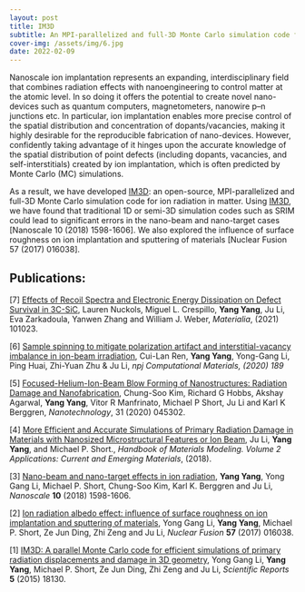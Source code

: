 ```yaml
---
layout: post
title: IM3D
subtitle: An MPI-parallelized and full-3D Monte Carlo simulation code for ion radiation in matter
cover-img: /assets/img/6.jpg
date: 2022-02-09
---
```



Nanoscale ion implantation represents an expanding, interdisciplinary field that combines radiation effects with nanoengineering to control matter at the atomic level. In so doing it offers the potential to create novel nano-devices such as quantum computers, magnetometers, nanowire p–n junctions etc. In particular, ion implantation enables more precise control of the spatial distribution and concentration of dopants/vacancies, making it highly desirable for the reproducible fabrication of nano-devices. However, confidently taking advantage of it hinges upon the accurate knowledge of the spatial distribution of point defects (including dopants, vacancies, and self-interstitials) created by ion implantation, which is often predicted by Monte Carlo (MC) simulations.

As a result, we have developed [IM3D](http://li.mit.edu/im3d/): an open-source, MPI-parallelized and full-3D Monte Carlo simulation code for ion radiation in matter. Using [IM3D](http://li.mit.edu/im3d/), we have found that traditional 1D or semi-3D simulation codes such as SRIM could lead to significant errors in the nano-beam and nano-target cases [Nanoscale 10 (2018) 1598-1606]. We also explored the influence of surface roughness on ion implantation and sputtering of materials [Nuclear Fusion 57 (2017) 016038].

## Publications:


\[7\] [Effects of Recoil Spectra and Electronic Energy Dissipation on Defect Survival in 3C-SiC](https://www.sciencedirect.com/science/article/abs/pii/S2589152921000260), Lauren Nuckols, Miguel L. Crespillo, **Yang Yang**, Ju Li, Eva Zarkadoula, Yanwen Zhang and William J. Weber, _Materialia_, (2021) 101023.

\[6\] [Sample spinning to mitigate polarization artifact and interstitial-vacancy imbalance in ion-beam irradiation](https://www.nature.com/articles/s41524-020-00438-9#Sec12), Cui-Lan Ren, **Yang Yang**, Yong-Gang Li, Ping Huai, Zhi-Yuan Zhu & Ju Li, _npj Computational Materials, (2020) 189_

\[5\] [Focused-Helium-Ion-Beam Blow Forming of Nanostructures: Radiation Damage and Nanofabrication](https://iopscience.iop.org/article/10.1088/1361-6528/ab4a65), Chung-Soo Kim, Richard G Hobbs, Akshay Agarwal, **Yang Yang**, Vitor R Manfrinato, Michael P Short, Ju Li and Karl K Berggren, _Nanotechnology_, 31 (2020) 045302.

\[4\] [More Efficient and Accurate Simulations of Primary Radiation Damage in Materials with Nanosized Microstructural Features or Ion Beam](https://link.springer.com/referenceworkentry/10.1007/978-3-319-50257-1_115-1), Ju Li, **Yang Yang**, and Michael P. Short., _Handbook of Materials Modeling. Volume 2 Applications: Current and Emerging Materials_, (2018).

\[3\] [Nano-beam and nano-target effects in ion radiation](http://li.mit.edu/Archive/Papers/18/Yang18LiNanoscale.pdf), **Yang Yang**, Yong Gang Li, Michael P. Short, Chung-Soo Kim, Karl K. Berggren and Ju Li, _Nanoscale_ **10** (2018) 1598-1606.

\[2\] [Ion radiation albedo effect: influence of surface roughness on ion implantation and sputtering of materials](http://li.mit.edu/Archive/Papers/17/Li17YangNF.pdf), Yong Gang Li, **Yang Yang**, Michael P. Short, Ze Jun Ding, Zhi Zeng and Ju Li, _Nuclear Fusion_ **57** (2017) 016038.

\[1\] [IM3D: A parallel Monte Carlo code for efficient simulations of primary radiation displacements and damage in 3D geometry](http://li.mit.edu/Archive/Papers/15/Li15YangSR.pdf), Yong Gang Li, **Yang Yang**, Michael P. Short, Ze Jun Ding, Zhi Zeng and Ju Li, _Scientific Reports_ **5** (2015) 18130.
